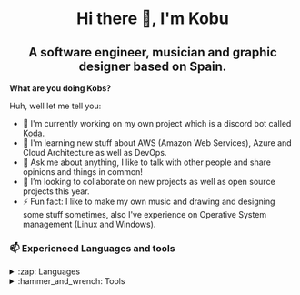 <h1 align="center">Hi there 👋, I'm Kobu</h1>

<h2 align="center">A software engineer, musician
 and graphic designer based on Spain.</h2>

**What are you doing Kobs?**

Huh, well let me tell you:
- 🔭 I'm currently working on my own project which is a discord bot called [Koda](https://github.com/realkobu/KodaJS).
- 🌱 I'm learning new stuff about AWS (Amazon Web Services), Azure and Cloud Architecture as well as DevOps.
- 💬 Ask me about anything, I like to talk with other people and share opinions and things in common!
- 👯 I’m looking to collaborate on new projects as well as open source projects this year.
- ⚡ Fun fact: I like to make my own music and drawing and designing some stuff sometimes, also I've experience on Operative System management (Linux and Windows).

### 📫 Experienced Languages and tools
<details>
  <summary>:zap: Languages</summary>
   - CSharp
   - HTML5
   - CSS3
   - JavaScript
   - NodeJS
   - PHP
   - Angular
</details>

<details>
  <summary>:hammer_and_wrench: Tools</summary>
    - Postman
    - Visual Studio Code
    - Visual Studio
    - Powershell
    - NPM
    - Git
    - Github
</details>
